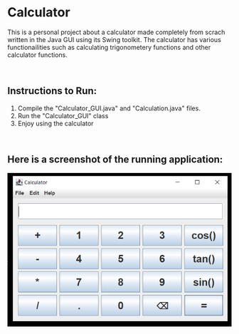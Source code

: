 <h1>Calculator</h1>
<p>This is a personal project about a calculator made completely from scrach written in the Java GUI using its Swing toolkit. The calculator has various functionailities such as calculating trigonometery functions and other calculator functions. </p>

<br>
<h2>Instructions to Run:</h2>
<ol>
  <li>Compile the "Calculator_GUI.java" and "Calculation.java" files.</li>
  <li>Run the "Calculator_GUI" class</li>
  <li>Enjoy using the calculator</li>
</ol>
<br>
<h2>Here is a screenshot of the running application:</h2>

![Alt text](/Calculator_Pic.PNG?raw=true "Calculator_Pic.PNG")

